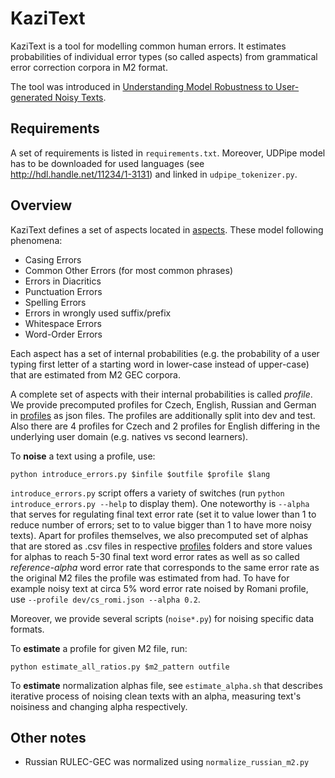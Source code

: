 # KaziText

KaziText is a tool for modelling common human errors. It estimates probabilities of individual error types (so called aspects) from grammatical error correction corpora in M2 format.
 
The tool was introduced in [Understanding Model Robustness to User-generated Noisy Texts](https://arxiv.org/pdf/2110.07428.pdf).

## Requirements

A set of requirements is listed in ```requirements.txt```. Moreover, UDPipe model has to be downloaded for used languages (see http://hdl.handle.net/11234/1-3131) and linked in ```udpipe_tokenizer.py```.

## Overview

KaziText defines a set of aspects located in [aspects](aspects). These model following phenomena:
- Casing Errors 
- Common Other Errors (for most common phrases)
- Errors in Diacritics
- Punctuation Errors
- Spelling Errors
- Errors in wrongly used suffix/prefix
- Whitespace Errors
- Word-Order Errors

Each aspect has a set of internal probabilities (e.g. the probability of a user typing first letter of a starting word in lower-case instead of upper-case) that are estimated from M2 GEC corpora. 

A complete set of aspects with their internal probabilities is called *profile*. We provide precomputed profiles for Czech, English, Russian and German in [profiles](profiles) as json files. The profiles are additionally split into dev and test. Also there are 4 profiles for Czech and 2 profiles for English differing in the underlying user domain (e.g. natives vs second learners).   

To **noise** a text using a profile, use:
```
python introduce_errors.py $infile $outfile $profile $lang 
```

```introduce_errors.py``` script offers a variety of switches (run ```python introduce_errors.py --help``` to display them). 
One noteworthy is ```--alpha``` that serves for regulating final text error rate (set it to value lower than 1 to reduce number of errors; set to to value bigger than 1 to have more noisy texts).
Apart for profiles themselves, we also precomputed set of alphas that are stored as .csv files in respective [profiles](profiles) folders and store values for alphas to reach 5-30 final text word error rates as well as so called *reference-alpha* word error rate that corresponds to the same error rate as the original M2 files the profile was estimated from had. To have for example noisy text at circa 5% word error rate noised by Romani profile, use ```--profile dev/cs_romi.json --alpha 0.2```.
 
Moreover, we provide several scripts (```noise*.py```) for noising specific data formats.

To **estimate** a profile for given M2 file, run:
```
python estimate_all_ratios.py $m2_pattern outfile
```

To **estimate** normalization alphas file, see ```estimate_alpha.sh``` that describes iterative process of noising clean texts with an alpha, measuring text's noisiness and changing alpha respectively. 

## Other notes

- Russian RULEC-GEC was normalized using ```normalize_russian_m2.py```


